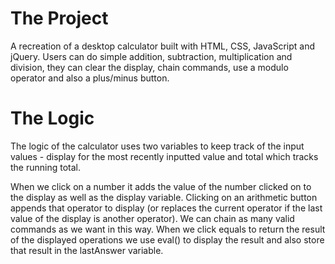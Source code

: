 # The Project

A recreation of a desktop calculator built with HTML, CSS, JavaScript and jQuery. Users can do simple addition, subtraction, multiplication and division, they can clear the display, chain commands, use a modulo operator and also a plus/minus button.

# The Logic

The logic of the calculator uses two variables to keep track of the input values - display for the most recently inputted value and total which tracks the running total.

When we click on a number it adds the value of the number clicked on to the display as well as the display variable. Clicking on an arithmetic button appends that operator to display (or replaces the current operator if the last value of the display is another operator). We can chain as many valid commands as we want in this way. When we click equals to return the result of the displayed operations we use eval() to display the result and also store that result in the lastAnswer variable.
